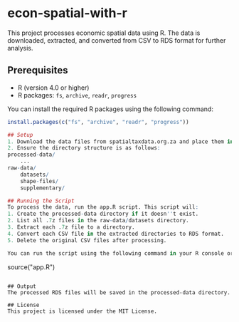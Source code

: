 # econ-spatial-with-r

This project processes economic spatial data using R. The data is downloaded, extracted, and converted from CSV to RDS format for further analysis.

## Prerequisites

- R (version 4.0 or higher)
- R packages: `fs`, `archive`, `readr`, `progress`

You can install the required R packages using the following command:
```r
install.packages(c("fs", "archive", "readr", "progress"))

## Setup
1. Download the data files from spatialtaxdata.org.za and place them in the raw-data/datasets directory.
2. Ensure the directory structure is as follows:
processed-data/
    ...
raw-data/
    datasets/
    shape-files/
    supplementary/

## Running the Script
To process the data, run the app.R script. This script will:
1. Create the processed-data directory if it doesn''t exist.
2. List all .7z files in the raw-data/datasets directory.
3. Extract each .7z file to a directory.
4. Convert each CSV file in the extracted directories to RDS format.
5. Delete the original CSV files after processing.

You can run the script using the following command in your R console or RStudio:

```
source("app.R")
```

## Output
The processed RDS files will be saved in the processed-data directory.

## License
This project is licensed under the MIT License.